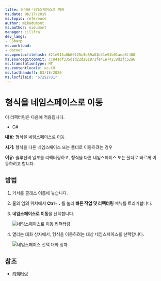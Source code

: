 ```yaml
---
title: 형식을 네임스페이스로 이동
ms.date: 06/17/2019
ms.topic: reference
author: mikadumont
ms.author: midumont
manager: jillfra
dev_langs:
- CSharp
ms.workload:
- dotnet
ms.openlocfilehash: 821e915a0b66f25c5b89a83b31e93b01aea6f400
ms.sourcegitcommit: cc841df335d1d22d281871fe41e74238d2fc52a6
ms.translationtype: HT
ms.contentlocale: ko-KR
ms.lasthandoff: 03/18/2020
ms.locfileid: "67292701"
---
```

# <a name="move-type-to-namespace"></a>형식을 네임스페이스로 이동

이 리팩터링은 다음에 적용됩니다.

- C#

**내용:** 형식을 네임스페이스로 이동

**시기:** 형식을 다른 네임스페이스 또는 폴더로 이동하려는 경우 

**이유:** 솔루션의 일부를 리팩터링하고, 형식을 다른 네임스페이스 또는 폴더로 빠르게 이동하려고 합니다. 

## <a name="how-to"></a>방법

1. 커서를 클래스 이름에 놓습니다.
2. 줄의 임의 위치에서 **Ctrl**+ **.** 를 눌러 **빠른 작업 및 리팩터링** 메뉴를 트리거합니다.
3. **네임스페이스로 이동**을 선택합니다.

   ![네임스페이스로 이동 리팩터링](media/move-to-namespace.png)

4. 열리는 대화 상자에서, 형식을 이동하려는 대상 네임스페이스를 선택합니다. 

   ![네임스페이스 선택 대화 상자](media/select-target-namespace.png)

## <a name="see-also"></a>참조

- [리팩터링](../refactoring-in-visual-studio.md)
